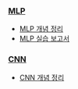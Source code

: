 ### [MLP](https://github.com/erika0915/artificial-intelligence/tree/main/mlp)
- [MLP 개념 정리](https://github.com/erika0915/artificial-intelligence/blob/main/mlp/study.md)
- [MLP 실습 보고서](https://github.com/erika0915/artificial-intelligence/blob/main/mlp/experiment_summary.md)

### [CNN](https://github.com/erika0915/artificial-intelligence/tree/main/cnn) 
- [CNN 개념 정리](https://github.com/erika0915/artificial-intelligence/blob/main/cnn/study.md)
